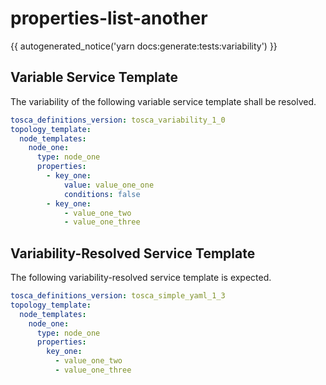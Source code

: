 # properties-list-another

{{ autogenerated_notice('yarn docs:generate:tests:variability') }}


## Variable Service Template

The variability of the following variable service template shall be resolved.

```yaml linenums="1"
tosca_definitions_version: tosca_variability_1_0
topology_template:
  node_templates:
    node_one:
      type: node_one
      properties:
        - key_one:
            value: value_one_one
            conditions: false
        - key_one:
            - value_one_two
            - value_one_three
```



## Variability-Resolved Service Template

The following variability-resolved service template is expected.

```yaml linenums="1"
tosca_definitions_version: tosca_simple_yaml_1_3
topology_template:
  node_templates:
    node_one:
      type: node_one
      properties:
        key_one:
          - value_one_two
          - value_one_three
```


